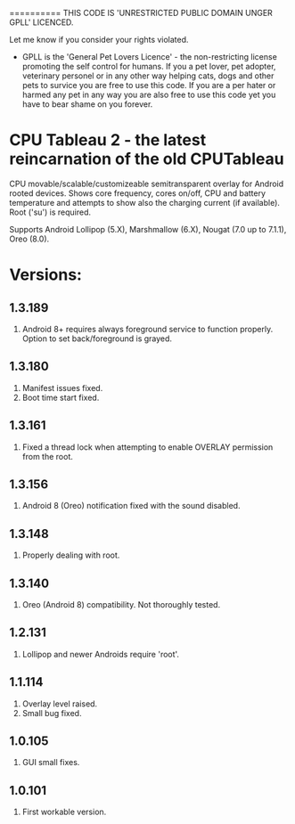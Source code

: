 ==========
THIS CODE IS 'UNRESTRICTED PUBLIC DOMAIN UNGER GPLL' LICENCED.

Let me know if you consider your rights violated.

* GPLL is the 'General Pet Lovers Licence' - the non-restricting license promoting the self control for humans.
If you a pet lover, pet adopter, veterinary personel or in any other way helping cats, dogs and other pets to survice you are free to use this code.
If you are a per hater or harmed any pet in any way you are also free to use this code yet you have to bear shame on you forever.



CPU Tableau 2 - the latest reincarnation of the old CPUTableau
==============================================================

CPU movable/scalable/customizeable semitransparent overlay for Android rooted devices. 
Shows core frequency, cores on/off, CPU and battery temperature and attempts to show also the charging current (if available).
Root ('su') is required. 


Supports Android Lollipop (5.X), Marshmallow (6.X), Nougat (7.0 up to 7.1.1), Oreo (8.0).


Versions:
=========

1.3.189
-------
1. Android 8+ requires always foreground service to function properly. Option to set back/foreground is grayed. 
  

1.3.180
-------
1. Manifest issues fixed.
2. Boot time start fixed.


1.3.161
-------
1. Fixed a thread lock when attempting to enable OVERLAY permission from the root. 


1.3.156
-------
1. Android 8 (Oreo) notification fixed with the sound disabled. 


1.3.148
-------
1. Properly dealing with root.


1.3.140
-------
1. Oreo (Android 8) compatibility. Not thoroughly tested.  


1.2.131
-------
1. Lollipop and newer Androids require 'root'. 


1.1.114
-------
1. Overlay level raised.
2. Small bug fixed.


1.0.105
-------
1. GUI small fixes.


1.0.101
-------
1. First workable version.
